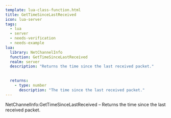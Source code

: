 ```yaml
---
template: lua-class-function.html
title: GetTimeSinceLastReceived
icon: lua-server
tags:
  - lua
  - server
  - needs-verification
  - needs-example
lua:
  library: NetChannelInfo
  function: GetTimeSinceLastReceived
  realm: server
  description: "Returns the time since the last received packet."
  
  
  returns:
    - type: number
      description: "The time since the last received packet."
---
```


<div class="lua__search__keywords">
NetChannelInfo:GetTimeSinceLastReceived &#x2013; Returns the time since the last received packet.
</div>
